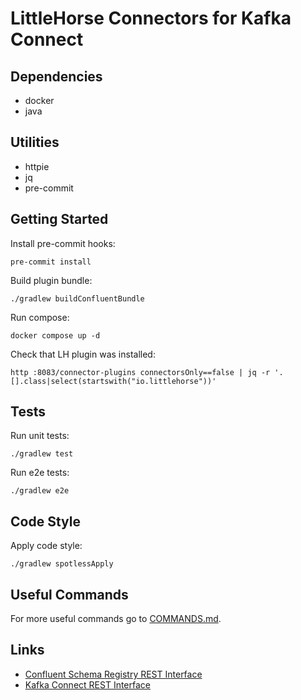 # LittleHorse Connectors for Kafka Connect

## Dependencies

- docker
- java

## Utilities

- httpie
- jq
- pre-commit

## Getting Started

Install pre-commit hooks:

```shell
pre-commit install
```

Build plugin bundle:

```shell
./gradlew buildConfluentBundle
```

Run compose:

```shell
docker compose up -d
```

Check that LH plugin was installed:

```shell
http :8083/connector-plugins connectorsOnly==false | jq -r '.[].class|select(startswith("io.littlehorse"))'
```

## Tests

Run unit tests:

```shell
./gradlew test
```

Run e2e tests:

```shell
./gradlew e2e
```

## Code Style

Apply code style:

```shell
./gradlew spotlessApply
```

## Useful Commands

For more useful commands go to [COMMANDS.md](COMMANDS.md).

## Links

- [Confluent Schema Registry REST Interface](https://docs.confluent.io/platform/current/schema-registry/develop/api.html)
- [Kafka Connect REST Interface](https://docs.confluent.io/platform/current/connect/references/restapi.html)
